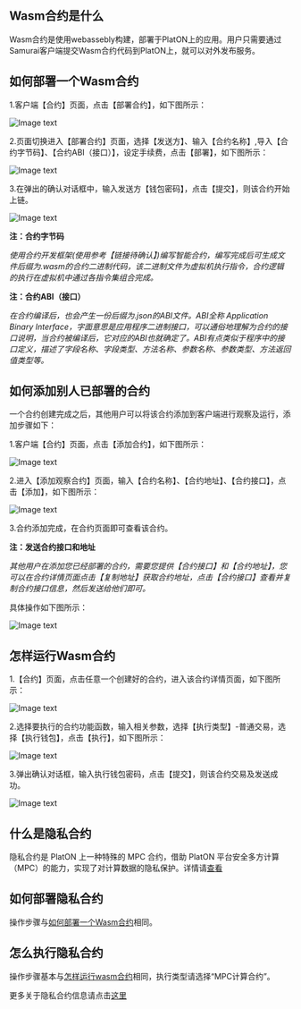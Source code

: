 ## Wasm合约是什么
Wasm合约是使用webassebly构建，部署于PlatON上的应用。用户只需要通过Samurai客户端提交Wasm合约代码到PlatON上，就可以对外发布服务。


## 如何部署一个Wasm合约

1.客户端【合约】页面，点击【部署合约】，如下图所示：

![Image text](image/Contract_deploy-cn.png)

2.页面切换进入【部署合约】页面，选择【发送方】、输入【合约名称】,导入【合约字节码】、【合约ABI（接口）】，设定手续费，点击【部署】，如下图所示：

![Image text](image/Contract_info_input-cn.png)

3.在弹出的确认对话框中，输入发送方【钱包密码】，点击【提交】，则该合约开始上链。

![Image text](image/Contract_creation_confirm-cn.png)

**注：合约字节码**

*使用合约开发框架(使用参考【链接待确认】)编写智能合约，编写完成后可生成文件后缀为.wasm的合约二进制代码，该二进制文件为虚拟机执行指令，合约逻辑的执行在虚拟机中通过各指令集组合完成。*

**注：合约ABI（接口）**

*在合约编译后，也会产生一份后缀为.json的ABI文件。ABI全称 Application Binary Interface，字面意思是应用程序二进制接口，可以通俗地理解为合约的接口说明，当合约被编译后，它对应的ABI也就确定了。ABI有点类似于程序中的接口定义，描述了字段名称、字段类型、方法名称、参数名称、参数类型、方法返回值类型等。*

## 如何添加别人已部署的合约
一个合约创建完成之后，其他用户可以将该合约添加到客户端进行观察及运行，添加步骤如下：

1.客户端【合约】页面，点击【添加合约】，如下图所示：

![Image text](image/Add_contract-cn.png)

2.进入【添加观察合约】页面，输入【合约名称】、【合约地址】、【合约接口】，点击【添加】，如下图所示：

![Image text](image/Add_contract_info-cn.png)

3.合约添加完成，在合约页面即可查看该合约。

**注：发送合约接口和地址**

*其他用户在添加您已经部署的合约，需要您提供【合约接口】和【合约地址】，您可以在合约详情页面点击【复制地址】获取合约地址，点击【合约接口】查看并复制合约接口信息，然后发送给他们即可。*

具体操作如下图所示：

![Image text](image/Address+ABI-cn.png)


## 怎样运行Wasm合约

1.【合约】页面，点击任意一个创建好的合约，进入该合约详情页面，如下图所示：

![Image text](image/Select_contract-cn.png)

2.选择要执行的合约功能函数，输入相关参数，选择【执行类型】-普通交易，选择【执行钱包】，点击【执行】，如下图所示：

![Image text](image/Execution_set-cn.png)

3.弹出确认对话框，输入执行钱包密码，点击【提交】，则该合约交易及发送成功。

![Image text](image/Execute_Contract-cn.png)

## 什么是隐私合约

隐私合约是 PlatON 上一种特殊的 MPC 合约，借助 PlatON 平台安全多方计算（MPC）的能力，实现了对计算数据的隐私保护。详情请[查看](zh-cn\development\[Chinese-Simplified]-隐私合约开发指南)

## 如何部署隐私合约

操作步骤与[如何部署一个Wasm合约](#如何部署一个Wasm合约)相同。

## 怎么执行隐私合约

操作步骤基本与[怎样运行wasm合约](#怎样运行Wasm合约)相同，执行类型请选择“MPC计算合约”。

更多关于隐私合约信息请点击[这里](\zh-cn\development\[Chinese-Simplified]-深入理解隐私合约)





